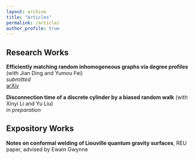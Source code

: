 ```yaml
---
layout: archive
title: "Articles"
permalink: /article/
author_profile: true
---
```


## Research Works

<b>Efficiently matching random inhomogeneous graphs via degree profiles</b> (with Jian Ding and Yumou Fei)<br>
<i>submitted</i><br>
[arXiv](https://arxiv.org/abs/2310.10441) &nbsp;&nbsp;&nbsp;&nbsp;

<b>Disconnection time of a discrete cylinder by a biased random walk</b> (with Xinyi Li and Yu Liu)<br>
<i>in preparation</i><br>

## Expository Works
<b>Notes on conformal welding of Liouville quantum gravity surfaces</b>, REU paper, advised by Ewain Gwynne<br>


